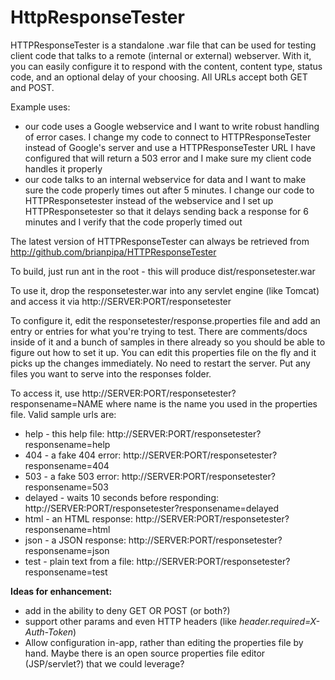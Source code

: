 # HttpResponseTester
HTTPResponseTester is a standalone .war file that can be used for testing client code that talks to a remote (internal or external) webserver. With it, you can easily configure it to respond with the content, content type, status code, and an optional delay of your choosing. All URLs accept both GET and POST. 

Example uses:
* our code uses a Google webservice and I want to write robust handling of error cases. I change my code to connect to HTTPResponseTester instead of Google's server and use a HTTPResponseTester URL I have configured that will return a 503 error and I make sure my client code handles it properly
* our code talks to an internal webservice for data and I want to make sure the code properly times out after 5 minutes. I change our code to HTTPResponsetester instead of the webservice and I set up HTTPResponsetester so that it delays sending back a response for 6 minutes and I verify that the code properly timed out

The latest version of HTTPResponseTester can always be retrieved from http://github.com/brianpipa/HTTPResponseTester

To build, just run ant in the root - this will produce dist/responsetester.war

To use it, drop the responsetester.war into any servlet engine (like Tomcat) and access it via http://SERVER:PORT/responsetester

To configure it, edit the responsetester/response.properties file and add an entry or entries for what you're trying to test. There are comments/docs inside of it and a bunch of samples in there already so you should be able to figure out how to set it up. You can edit this properties file on the fly and it picks up the changes immediately. No need to restart the server. Put any files you want to serve into the responses folder.

To access it, use http://SERVER:PORT/responsetester?responsename=NAME where name is the name you used in the properties file. Valid sample urls are:
* help - this help file: http://SERVER:PORT/responsetester?responsename=help
* 404 - a fake 404 error: http://SERVER:PORT/responsetester?responsename=404
* 503 - a fake 503 error: http://SERVER:PORT/responsetester?responsename=503
* delayed - waits 10 seconds before responding: http://SERVER:PORT/responsetester?responsename=delayed
* html - an HTML response: http://SERVER:PORT/responsetester?responsename=html
* json - a JSON response: http://SERVER:PORT/responsetester?responsename=json
* test - plain text from a file: http://SERVER:PORT/responsetester?responsename=test

**Ideas for enhancement:**
* add in the ability to deny GET OR POST (or both?)
* support other params and even HTTP headers (like *header.required=X-Auth-Token*)
* Allow configuration in-app, rather than editing the properties file by hand. Maybe there is an open source properties file editor (JSP/servlet?) that we could leverage?
